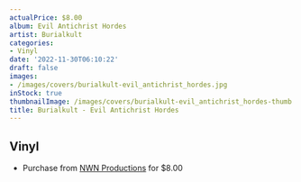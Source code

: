 ```yaml
---
actualPrice: $8.00
album: Evil Antichrist Hordes
artist: Burialkult
categories:
- Vinyl
date: '2022-11-30T06:10:22'
draft: false
images:
- /images/covers/burialkult-evil_antichrist_hordes.jpg
inStock: true
thumbnailImage: /images/covers/burialkult-evil_antichrist_hordes-thumb.jpg
title: Burialkult - Evil Antichrist Hordes
---
```


## Vinyl
* Purchase from [NWN Productions](http://shop.nwnprod.com/index.php?route=product/product&path=76&product_id=12337&sort=pd.name&order=ASC) for $8.00
